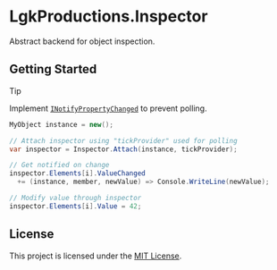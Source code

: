 # LgkProductions.Inspector
Abstract backend for object inspection.

## Getting Started
> [!TIP]
> Implement [`INotifyPropertyChanged`](https://learn.microsoft.com/en-us/dotnet/api/system.componentmodel.inotifypropertychanged) to prevent polling.

```cs
MyObject instance = new();

// Attach inspector using "tickProvider" used for polling
var inspector = Inspector.Attach(instance, tickProvider);

// Get notified on change
inspector.Elements[i].ValueChanged
  += (instance, member, newValue) => Console.WriteLine(newValue);

// Modify value through inspector
inspector.Elements[i].Value = 42;
```

## License
This project is licensed under the [MIT License](LICENSE.txt).
